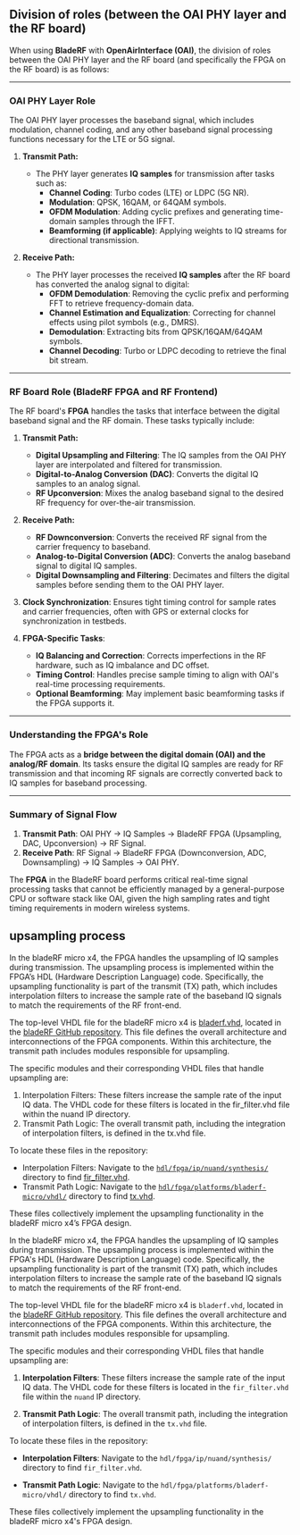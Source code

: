 

## Division of roles (between the OAI PHY layer and the RF board)

When using **BladeRF** with **OpenAirInterface (OAI)**, the division of roles between the OAI PHY layer and the RF board (and specifically the FPGA on the RF board) is as follows:

---

### **OAI PHY Layer Role**
The OAI PHY layer processes the baseband signal, which includes modulation, channel coding, and any other baseband signal processing functions necessary for the LTE or 5G signal. 

1. **Transmit Path:**
   - The PHY layer generates **IQ samples** for transmission after tasks such as:
     - **Channel Coding**: Turbo codes (LTE) or LDPC (5G NR).
     - **Modulation**: QPSK, 16QAM, or 64QAM symbols.
     - **OFDM Modulation**: Adding cyclic prefixes and generating time-domain samples through the IFFT.
     - **Beamforming (if applicable)**: Applying weights to IQ streams for directional transmission.

2. **Receive Path:**
   - The PHY layer processes the received **IQ samples** after the RF board has converted the analog signal to digital:
     - **OFDM Demodulation**: Removing the cyclic prefix and performing FFT to retrieve frequency-domain data.
     - **Channel Estimation and Equalization**: Correcting for channel effects using pilot symbols (e.g., DMRS).
     - **Demodulation**: Extracting bits from QPSK/16QAM/64QAM symbols.
     - **Channel Decoding**: Turbo or LDPC decoding to retrieve the final bit stream.

---

### **RF Board Role (BladeRF FPGA and RF Frontend)**
The RF board's **FPGA** handles the tasks that interface between the digital baseband signal and the RF domain. These tasks typically include:

1. **Transmit Path:**
   - **Digital Upsampling and Filtering**: The IQ samples from the OAI PHY layer are interpolated and filtered for transmission.
   - **Digital-to-Analog Conversion (DAC)**: Converts the digital IQ samples to an analog signal.
   - **RF Upconversion**: Mixes the analog baseband signal to the desired RF frequency for over-the-air transmission.

2. **Receive Path:**
   - **RF Downconversion**: Converts the received RF signal from the carrier frequency to baseband.
   - **Analog-to-Digital Conversion (ADC)**: Converts the analog baseband signal to digital IQ samples.
   - **Digital Downsampling and Filtering**: Decimates and filters the digital samples before sending them to the OAI PHY layer.

3. **Clock Synchronization**: Ensures tight timing control for sample rates and carrier frequencies, often with GPS or external clocks for synchronization in testbeds.

4. **FPGA-Specific Tasks**:
   - **IQ Balancing and Correction**: Corrects imperfections in the RF hardware, such as IQ imbalance and DC offset.
   - **Timing Control**: Handles precise sample timing to align with OAI's real-time processing requirements.
   - **Optional Beamforming**: May implement basic beamforming tasks if the FPGA supports it.

---

### **Understanding the FPGA's Role**
The FPGA acts as a **bridge between the digital domain (OAI) and the analog/RF domain**. Its tasks ensure the digital IQ samples are ready for RF transmission and that incoming RF signals are correctly converted back to IQ samples for baseband processing. 

---

### **Summary of Signal Flow**
1. **Transmit Path**: OAI PHY → IQ Samples → BladeRF FPGA (Upsampling, DAC, Upconversion) → RF Signal.
2. **Receive Path**: RF Signal → BladeRF FPGA (Downconversion, ADC, Downsampling) → IQ Samples → OAI PHY.

The **FPGA** in the BladeRF board performs critical real-time signal processing tasks that cannot be efficiently managed by a general-purpose CPU or software stack like OAI, given the high sampling rates and tight timing requirements in modern wireless systems.

## upsampling process

In the bladeRF micro x4, the FPGA handles the upsampling of IQ samples during transmission. The upsampling process is implemented within the FPGA’s HDL (Hardware Description Language) code. Specifically, the upsampling functionality is part of the transmit (TX) path, which includes interpolation filters to increase the sample rate of the baseband IQ signals to match the requirements of the RF front-end.

The top-level VHDL file for the bladeRF micro x4 is [bladerf.vhd](https://github.com/Nuand/bladeRF/blob/master/hdl/fpga/platforms/bladerf-micro/vhdl/bladerf.vhd), located in the [bladeRF GitHub repository](https://github.com/Nuand/bladeRF). This file defines the overall architecture and interconnections of the FPGA components. Within this architecture, the transmit path includes modules responsible for upsampling.

The specific modules and their corresponding VHDL files that handle upsampling are:
1.	Interpolation Filters: These filters increase the sample rate of the input IQ data. The VHDL code for these filters is located in the fir_filter.vhd file within the nuand IP directory.
2.	Transmit Path Logic: The overall transmit path, including the integration of interpolation filters, is defined in the tx.vhd file.

To locate these files in the repository:
-	Interpolation Filters: Navigate to the [`hdl/fpga/ip/nuand/synthesis/`](https://github.com/Nuand/bladeRF/blob/master/hdl/fpga/ip/nuand/synthesis) directory to find [fir_filter.vhd](https://github.com/Nuand/bladeRF/blob/master/hdl/fpga/ip/nuand/synthesis/fir_filter.vhd).
-	Transmit Path Logic: Navigate to the [`hdl/fpga/platforms/bladerf-micro/vhdl/`](https://github.com/Nuand/bladeRF/blob/master/hdl/fpga/platforms/bladerf-micro/vhdl) directory to find [tx.vhd](https://github.com/Nuand/bladeRF/blob/master/hdl/fpga/platforms/bladerf-micro/vhdl/tx.vhd).

These files collectively implement the upsampling functionality in the bladeRF micro x4’s FPGA design.

In the bladeRF micro x4, the FPGA handles the upsampling of IQ samples during transmission. The upsampling process is implemented within the FPGA's HDL (Hardware Description Language) code. Specifically, the upsampling functionality is part of the transmit (TX) path, which includes interpolation filters to increase the sample rate of the baseband IQ signals to match the requirements of the RF front-end.

The top-level VHDL file for the bladeRF micro x4 is `bladerf.vhd`, located in the [bladeRF GitHub repository](https://github.com/Nuand/bladeRF/blob/master/hdl/fpga/platforms/bladerf-micro/vhdl/bladerf.vhd). This file defines the overall architecture and interconnections of the FPGA components. Within this architecture, the transmit path includes modules responsible for upsampling.

The specific modules and their corresponding VHDL files that handle upsampling are:

1. **Interpolation Filters**: These filters increase the sample rate of the input IQ data. The VHDL code for these filters is located in the `fir_filter.vhd` file within the `nuand` IP directory.

2. **Transmit Path Logic**: The overall transmit path, including the integration of interpolation filters, is defined in the `tx.vhd` file.

To locate these files in the repository:

- **Interpolation Filters**: Navigate to the `hdl/fpga/ip/nuand/synthesis/` directory to find `fir_filter.vhd`.

- **Transmit Path Logic**: Navigate to the `hdl/fpga/platforms/bladerf-micro/vhdl/` directory to find `tx.vhd`.

These files collectively implement the upsampling functionality in the bladeRF micro x4's FPGA design. 
